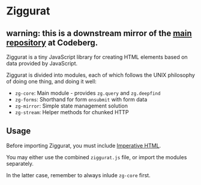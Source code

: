 # Ziggurat

## warning: this is a downstream mirror of the [main repository](https://codeberg.org/fmixolydian/ziggurat.js) at Codeberg.

Ziggurat is a tiny JavaScript library for creating HTML elements
based on data provided by JavaScript.

Ziggurat is divided into modules, each of which follows the UNIX philosophy
of doing one thing, and doing it well:
- `zg-core`: Main module - provides `zg.query` and `zg.deepfind`
- `zg-forms`: Shorthand for form `onsubmit` with form data
- `zg-mirror`: Simple state management solution
- `zg-stream`: Helper methods for chunked HTTP 

## Usage

Before importing Ziggurat, you must include [Imperative HTML](https://www.npmjs.com/package/imperative-html).

You may either use the combined `ziggurat.js` file, or import the modules separately.

In the latter case, remember to always inlude `zg-core` first.
